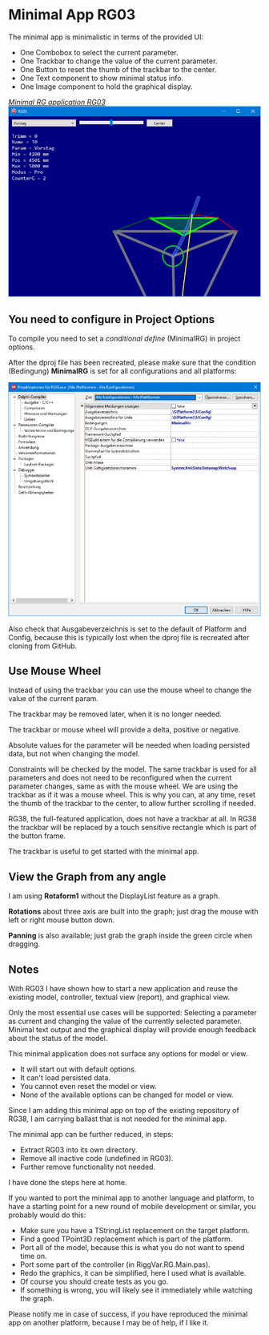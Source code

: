 # Minimal App RG03

The minimal app is minimalistic in terms of the provided UI:
- One Combobox to select the current parameter.
- One Trackbar to change the value of the current parameter.
- One Button to reset the thumb of the trackbar to the center.
- One Text component to show minimal status info.
- One Image component to hold the graphical display.

<a href="images/RiggVar-RG03-01.png">*Minimal RG application RG03*<br>
![Minimal RG app RG03](images/RiggVar-RG03-01.png)</a>

## You need to configure in Project Options

To compile you need to set a *conditional define* (MinimalRG) in project options.

After the dproj file has been recreated, please make sure that the condition (Bedingung) **MinimalRG** is set for all configurations and all platforms:

![screenshot of RG03 project options](images/RiggVar-RG03-Project-Options.png)

Also check that Ausgabeverzeichnis is set to the default of Platform and Config,
because this is typically lost when the dproj file is recreated after cloning from GitHub.

## Use Mouse Wheel

Instead of using the trackbar you can use the mouse wheel to change the value of the current param.

The trackbar may be removed later, when it is no longer needed.

The trackbar or mouse wheel will provide a delta, positive or negative.

Absolute values for the parameter will be needed when loading persisted data,
but not when changing the model.

Constraints will be checked by the model.
The same trackbar is used for all parameters and does not need to be reconfigured when the current parameter changes, same as with the mouse wheel.
We are using the trackbar as if it was a mouse wheel.
This is why you can, at any time, reset the thumb of the trackbar to the center,
to allow further scrolling if needed.

RG38, the full-featured application, does not have a trackbar at all.
In RG38 the trackbar will be replaced by a touch sensitive rectangle which is part of the button frame.

The trackbar is useful to get started with the minimal app.

## View the Graph from any angle 

I am using **Rotaform1** without the DisplayList feature as a graph.

**Rotations** about three axis are built into the graph; just drag the mouse with left or right mouse button down.

**Panning** is also available; just grab the graph inside the green circle when dragging.

## Notes

With RG03 I have shown how to start a new application and reuse the existing model, controller, textual view (report), and graphical view.

Only the most essential use cases will be supported: Selecting a parameter as current and changing the value of the currently selected parameter. Minimal text output and the graphical display will provide enough feedback about the status of the model.

This minimal application does not surface any options for model or view.

- It will start out with default options.
- It can't load persisted data.
- You cannot even reset the model or view.
- None of the available options can be changed for model or view.

Since I am adding this minimal app on top of the existing repository of RG38, I am carrying ballast that is not needed for the minimal app.

The minimal app can be further reduced, in steps:
- Extract RG03 into its own directory.
- Remove all inactive code (undefined in RG03).
- Further remove functionality not needed.

I have done the steps here at home.

If you wanted to port the minimal app to another language and platform, to have a starting point for a new round of mobile development or similar, you probably would do this:

- Make sure you have a TStringList replacement on the target platform.
- Find a good TPoint3D replacement which is part of the platform.
- Port all of the model, because this is what you do not want to spend time on.
- Port some part of the controller (in RiggVar.RG.Main.pas).
- Redo the graphics, it can be simplified, here I used what is available.
- Of course you should create tests as you go.
- If something is wrong, you will likely see it immediately while watching the graph.

Please notify me in case of success, if you have reproduced the minimal app on another platform,
because I may be of help, if I like it.
